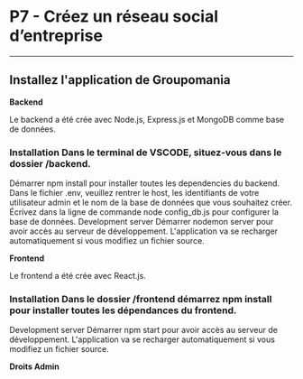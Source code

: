 # P7 - Créez un réseau social d’entreprise

---

## Installez l'application de Groupomania

__Backend__

Le backend a été crée avec Node.js, Express.js et MongoDB comme base de données.

### Installation  Dans le terminal de VSCODE, situez-vous dans le dossier /backend.
Démarrer npm install pour installer toutes les dependencies du backend.
Dans le fichier .env, veuillez rentrer le host, les identifiants de votre utilisateur admin et le nom de la base de données que vous souhaitez créer.
Écrivez dans la ligne de commande node config_db.js pour configurer la base de données.
Development server
Démarrer nodemon server pour avoir accès au serveur de développement. L'application va se recharger automatiquement si vous modifiez un fichier source.

__Frontend__

Le frontend a été crée avec React.js.

### Installation  Dans le dossier /frontend démarrez npm install pour installer toutes les dépendances du frontend.

Development server
Démarrer npm start pour avoir accès au serveur de développement. L'application va se recharger automatiquement si vous modifiez un fichier source.

**Droits Admin**
